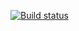 [![Build status](https://ci.appveyor.com/api/projects/status/rudn89b6q5jbyeue?svg=true)](https://ci.appveyor.com/project/unicornfraaa/page-object-s)
